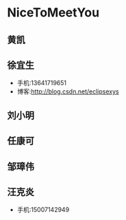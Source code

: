 # NiceToMeetYou

## 黄凯

## 徐宜生

- 手机:13641719651
- 博客:http://blog.csdn.net/eclipsexys


## 刘小明

## 任康可

## 邹璋伟

## 汪克炎
- 手机:15007142949

